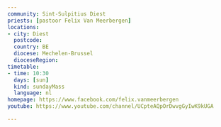 ```yaml
---
community: Sint-Sulpitius Diest
priests: [pastoor Felix Van Meerbergen]
locations:
- city: Diest
  postcode: 
  country: BE
  diocese: Mechelen-Brussel
  dioceseRegion: 
timetable:
- time: 10:30
  days: [sun]
  kind: sundayMass
  language: nl
homepage: https://www.facebook.com/felix.vanmeerbergen
youtube: https://www.youtube.com/channel/UCpteAQpOrDwvgGyIwK9kUGA

---
```

